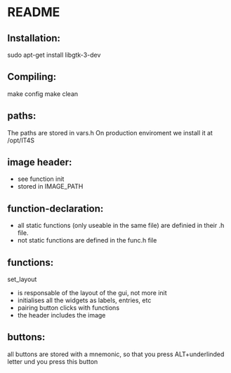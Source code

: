 # README #

## Installation: ##
sudo apt-get install libgtk-3-dev

## Compiling: ##
make config
make clean

## paths: ##
The paths are stored in vars.h
On production enviroment we install it at /opt/IT4S

## image header: ## 
* see function init
* stored in IMAGE_PATH

## function-declaration: ##
* all static functions (only useable in the same file) are definied in their .h file.
* not static functions are defined in the func.h file

## functions: ##
set_layout
* is responsable of the layout of the gui, not more
init
* initialises all the widgets as labels, entries, etc
* pairing button clicks with functions
* the header includes the image
## buttons: ##
all buttons are stored with a mnemonic, so that you press ALT+underlinded letter und you press this button

